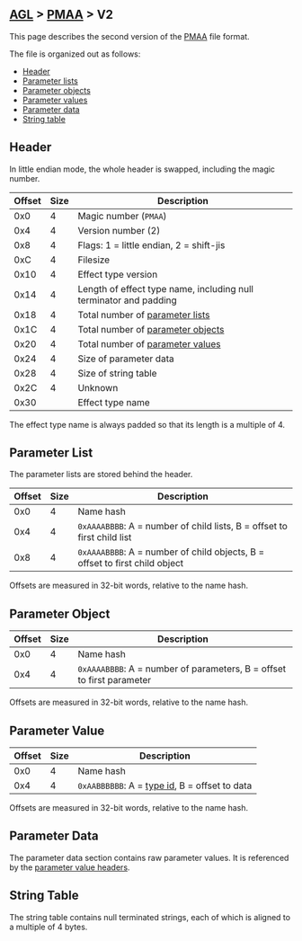 ## [AGL](../../formats.md#agl) > [PMAA](../pmaa.md) > V2

This page describes the second version of the [PMAA](../pmaa.md) file format.

The file is organized out as follows:

* [Header](#header)
* [Parameter lists](#parameter-list)
* [Parameter objects](#parameter-object)
* [Parameter values](#parameter-value)
* [Parameter data](#parameter-data)
* [String table](#string-table)

## Header
In little endian mode, the whole header is swapped, including the magic number.

| Offset | Size | Description |
| --- | --- | --- |
| 0x0 | 4 | Magic number (`PMAA`) |
| 0x4 | 4 | Version number (2) |
| 0x8 | 4 | Flags: 1 = little endian, 2 = shift-jis |
| 0xC | 4 | Filesize |
| 0x10 | 4 | Effect type version |
| 0x14 | 4 | Length of effect type name, including null terminator and padding |
| 0x18 | 4 | Total number of [parameter lists](#parameter-list) |
| 0x1C | 4 | Total number of [parameter objects](#parameter-object) |
| 0x20 | 4 | Total number of [parameter values](#parameter-value) |
| 0x24 | 4 | Size of parameter data |
| 0x28 | 4 | Size of string table |
| 0x2C | 4 | Unknown |
| 0x30 | | Effect type name |

The effect type name is always padded so that its length is a multiple of 4.

## Parameter List
The parameter lists are stored behind the header.

| Offset | Size | Description |
| --- | --- | --- |
| 0x0 | 4 | Name hash |
| 0x4 | 4 | `0xAAAABBBB`: A = number of child lists, B = offset to first child list |
| 0x8 | 4 | `0xAAAABBBB`: A = number of child objects, B = offset to first child object |

Offsets are measured in 32-bit words, relative to the name hash.

## Parameter Object
| Offset | Size | Description |
| --- | --- | --- |
| 0x0 | 4 | Name hash |
| 0x4 | 4 | `0xAAAABBBB`: A = number of parameters, B = offset to first parameter |

Offsets are measured in 32-bit words, relative to the name hash.

## Parameter Value
| Offset | Size | Description |
| --- | --- | --- |
| 0x0 | 4 | Name hash |
| 0x4 | 4 | `0xAABBBBBB`: A = [type id](../pmaa.md#value-types), B = offset to data |

Offsets are measured in 32-bit words, relative to the name hash.

## Parameter Data
The parameter data section contains raw parameter values. It is referenced by the [parameter value headers](#parameter-value).

## String Table
The string table contains null terminated strings, each of which is aligned to a multiple of 4 bytes.
